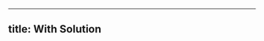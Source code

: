 <!--

DO NOT EDIT THIS FILE

Edit exercises/w_sol/index.md, and run
make exercises/wo_sol/index.md
instead.
-->

---
title: With Solution
---
